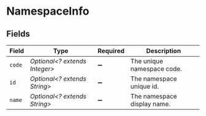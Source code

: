 # NamespaceInfo


## Fields

| Field                         | Type                          | Required                      | Description                   |
| ----------------------------- | ----------------------------- | ----------------------------- | ----------------------------- |
| `code`                        | *Optional<? extends Integer>* | :heavy_minus_sign:            | The unique namespace code.    |
| `id`                          | *Optional<? extends String>*  | :heavy_minus_sign:            | The namespace unique id.      |
| `name`                        | *Optional<? extends String>*  | :heavy_minus_sign:            | The namespace display name.   |